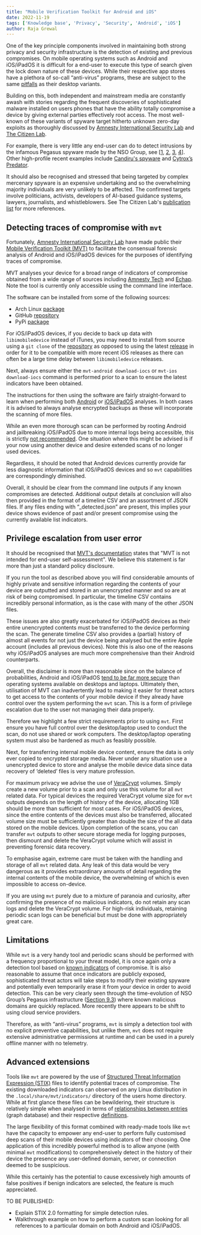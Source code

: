 ```yaml
---
title: "Mobile Verification Toolkit for Android and iOS"
date: 2022-11-19
tags: ['Knowledge base', 'Privacy', 'Security', 'Android', 'iOS']
author: Raja Grewal
---
```


One of the key principle components involved in maintaining both strong privacy and security infrastructure is the detection of existing and previous compromises. On mobile operating systems such as Android and iOS/iPadOS it is difficult for a end-user to execute this type of search given the lock down nature of these devices. While their respective app stores have a plethora of so-call “anti-virus” programs, these are subject to the same [pitfalls](https://privsec.dev/posts/knowledge/badness-enumeration/#antiviruses) as their desktop variants.

Building on this, both independent and mainstream media are constantly awash with stories regarding the frequent discoveries of sophisticated malware installed on users phones that have the ability totally compromise a device by giving external parties effectively root access. The most well-known of these variants of spyware target hitherto unknown zero-day exploits as thoroughly discussed by [Amnesty International Security Lab](https://www.amnesty.org/en/tech/) and [The Citizen Lab](https://citizenlab.ca/).

For example, there is very little any end-user can do to detect intrusions by the infamous Pegasus spyware made by the NSO Group, see [[1](https://citizenlab.ca/2016/08/million-dollar-dissident-iphone-zero-day-nso-group-uae/), [2](https://citizenlab.ca/2020/12/the-great-ipwn-journalists-hacked-with-suspected-nso-group-imessage-zero-click-exploit/), [3](https://www.amnesty.org/en/latest/research/2021/07/forensic-methodology-report-how-to-catch-nso-groups-pegasus/), [4](https://forbiddenstories.org/case/the-pegasus-project/)]. Other high-profile recent examples include [Candiru's spyware](https://citizenlab.ca/2021/07/hooking-candiru-another-mercenary-spyware-vendor-comes-into-focus/) and [Cytrox’s Predator](https://citizenlab.ca/2021/12/pegasus-vs-predator-dissidents-doubly-infected-iphone-reveals-cytrox-mercenary-spyware/).

It should also be recognised and stressed that being targeted by complex mercenary spyware is an expensive undertaking and so the overwhelming majority individuals are very unlikely to be affected. The confirmed targets involve politicians, activists, developers of AI-based guidance systems, lawyers, journalists, and whistleblowers. See The Citizen Lab's [publication list](https://citizenlab.ca/publications/) for more references.

## Detecting traces of compromise with `mvt`

Fortunately, [Amnesty International Security Lab](https://www.amnesty.org/en/tech/) have made public their [Mobile Verification Toolkit (MVT)](https://docs.mvt.re/en/latest/) to facilitate the consensual forensic analysis of Android and iOS/iPadOS devices for the purposes of identifying traces of compromise.

MVT analyses your device for a broad range of indicators of compromise obtained from a wide range of sources including [Amnesty Tech](https://github.com/AmnestyTech/investigations) and [Echap](https://github.com/AssoEchap/stalkerware-indicators). Note the tool is currently only accessible using the command line interface.

The software can be installed from some of the following sources:
- Arch Linux [package](https://archlinux.org/packages/community/any/mvt/)
- GitHub [repository](https://github.com/mvt-project/mvt)
- PyPi [package](https://pypi.org/project/mvt/)

For iOS/iPadOS devices, if you decide to back up data with `libimobiledevice` instead of iTunes, you may need to install from source using a `git clone` of the [repository](https://github.com/libimobiledevice/libimobiledevice) as opposed to using the latest [release](https://github.com/libimobiledevice/libimobiledevice/releases) in order for it to be compatible with more recent iOS releases as there can often be a large time delay between `libimobiledevice` releases.

Next, always ensure either the `mvt-android download-iocs` or `mvt-ios download-iocs` command is performed prior to a scan to ensure the latest indicators have been obtained.

The instructions for then using the software are fairly straight-forward to learn when performing both [Android](https://docs.mvt.re/en/latest/android/methodology/) or [iOS/iPadOS](https://docs.mvt.re/en/latest/ios/methodology/) analyses. In both cases it is advised to always analyse encrypted backups as these will incorporate the scanning of more files.

While an even more thorough scan can be performed by rooting Android and jailbreaking iOS/iPadOS due to more internal logs being accessible, this is strictly [not recommended](https://madaidans-insecurities.github.io/android.html#rooting). One situation where this might be advised is if your now using another device and desire extended scans of no longer used devices.

Regardless, it should be noted that Android devices currently provide far less diagnostic information that iOS/iPadOS devices and so `mvt` capabilities are correspondingly diminished.

Overall, it should be clear from the command line outputs if any known compromises are detected. Additional output details at conclusion will also then provided in the format of a timeline CSV and an assortment of JSON files. If any files ending with “_detected.json” are present, this implies your device shows evidence of past and/or present compromise using the currently available list indicators.

## Privilege escalation from user error
It should be recognised that [MVT's documentation](https://docs.mvt.re/en/latest/introduction) states that "MVT is not intended for end-user self-assessment". We believe this statement is far more than just a standard policy disclosure.

If you run the tool as described above you will find considerable amounts of highly private and sensitive information regarding the contents of your device are outputted and stored in an unencrypted manner and so are at risk of being compromised. In particular, the timeline CSV contains incredibly personal information, as is the case with many of the other JSON files.

These issues are also greatly exacerbated for iOS/iPadOS devices as their entire unencrypted contents must be transferred to the device performing the scan. The generate timeline CSV also provides a (partial) history of almost all events for not just the device being analysed but the entire Apple account (includes all previous devices). Note this is also one of the reasons why iOS/iPadOS analyses are much more comprehensive than their Android counterparts.

Overall, the disclaimer is more than reasonable since on the balance of probabilities, Android and iOS/iPadOS [tend to be far more secure](https://madaidans-insecurities.github.io/security-privacy-advice.html#operating-system) than operating systems available on desktops and laptops. Ultimately then, utilisation of MVT can inadvertently lead to making it easier for threat actors to get access to the contents of your mobile device if they already have control over the system performing the `mvt` scan. This is a form of privilege escalation due to the user not managing their data properly.

Therefore we highlight a few strict requirements prior to using `mvt`. First ensure you have full control over the desktop/laptop used to conduct the scan, do not use shared or work computers. The desktop/laptop operating system must also be hardened as much as feasibly possible.

Next, for transferring internal mobile device content, ensure the data is only ever copied to encrypted storage media. Never under any situation use a unencrypted device to store and analyse the mobile device data since data recovery of ‘deleted’ files is very mature profession.

For maximum privacy we advise the use of [VeraCrypt](https://www.veracrypt.fr/en/Home.html) volumes. Simply create a new volume prior to a scan and only use this volume for all `mvt` related data. For typical devices the required VeraCrypt volume size for `mvt` outputs depends on the length of history of the device, allocating 1GB should be more than sufficient for most cases. For iOS/iPadOS devices, since the entire contents of the devices must also be transferred, allocated volume size must be sufficiently greater than double the size of the all data stored on the mobile devices. Upon completion of the scans, you can transfer `mvt` outputs to other secure storage media for logging purposes, then dismount and delete the VeraCrypt volume which will assist in preventing forensic data recovery.

To emphasise again, extreme care must be taken with the handling and storage of all `mvt` related data. Any leak of this data would be very dangerous as it provides extraordinary amounts of detail regarding the internal contents of the mobile device, the overwhelming of which is even impossible to access on-device.

If you are using `mvt` purely due to a mixture of paranoia and curiosity, after confirming the presence of no malicious indicators, do not retain any scan logs and delete the VeraCrypt volume. For high-risk individuals, retaining periodic scan logs can be beneficial but must be done with appropriately great care.

## Limitations

While `mvt` is a very handy tool and periodic scans should be performed with a frequency proportional to your threat model, it is once again only a detection tool based on [known indicators](https://deploy-preview-86--privsec-dev.netlify.app/posts/knowledge/badness-enumeration/) of compromise. It is also reasonable to assume that once indicators are publicly exposed, sophisticated threat actors will take steps to modify their existing spyware and potentially even temporarily erase it from your device in order to avoid detection. This can be very clearly seen through the time-evolution of NSO Group’s Pegasus infrastructure ([Section 9.3](https://www.amnesty.org/en/latest/research/2021/07/forensic-methodology-report-how-to-catch-nso-groups-pegasus/)) where known malicious domains are quickly replaced. More recently there appears to be shift to using cloud service providers.

Therefore, as with “anti-virus” programs, `mvt` is simply a detection tool with no explicit preventive capabilities, but unlike them, `mvt` does not require extensive administrative permissions at runtime and can be used in a purely offline manner with no telemetry.

## Advanced extensions

Tools like `mvt` are powered by the use of [Structured Threat Information Expression (STIX)](https://oasis-open.github.io/cti-documentation/stix/intro.html) files to identify potential traces of compromise. The existing downloaded indicators can observed on any Linux distribution in the `.local/share/mvt/indicators/` directory of the users home directory. While at first glance these files can be bewildering, their structure is relatively simple when analysed in terms of [relationships between entries](https://oasis-open.github.io/cti-documentation/examples/visualized-sdo-relationships) (graph database) and their respective [definitions](https://docs.oasis-open.org/cti/stix/v2.0/stix-v2.0-part2-stix-objects.html).

The large flexibility of this format combined with ready-made tools like `mvt` have the capacity to empower any end-user to perform fully customised deep scans of their mobile devices using indicators of their choosing. One application of this incredibly powerful method is to allow anyone (with minimal `mvt` modifications) to comprehensively detect in the history of their device the presence any user-defined domain, server, or connection deemed to be suspicious.

While this certainly has the potential to cause excessively high amounts of false positives if benign indicators are selected, the feature is much appreciated.

TO BE PUBLISHED:
- Explain STIX 2.0 formatting for simple detection rules.
- Walkthrough example on how to perform a custom scan looking for all references to a particular domain on both Android and iOS/iPadOS.
